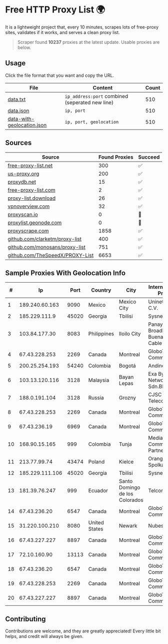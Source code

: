 
# Free HTTP Proxy List 🌍

It is a lightweight project that, every 10 minutes, scrapes lots of free-proxy sites, validates if it works, and serves a clean proxy list.


> Scraper found **10237** proxies at the latest update. Usable proxies are below.

## Usage

Click the file format that you want and copy the URL.


|File|Content|Count|
|----|-------|-----|
|[data.txt](https://raw.githubusercontent.com/themiralay/Proxy-List-World/master/data.txt)|`ip_address:port` combined (seperated new line)|510|
|[data.json](https://raw.githubusercontent.com/themiralay/Proxy-List-World/master/data.json)|`ip, port`|510|
|[data-with-geolocation.json](https://raw.githubusercontent.com/themiralay/Proxy-List-World/master/data-with-geolocation.json)|`ip, port, geolocation`|510|

## Sources

|Source|Found Proxies|Succeed|
|------|-------------|-------|
|[free-proxy-list.net](https://free-proxy-list.net)|300|✅|
|[us-proxy.org](https://www.us-proxy.org)|200|✅|
|[proxydb.net](http://proxydb.net)|15|✅|
|[free-proxy-list.com](https://free-proxy-list.com/?page=&port=&type%5B%5D=http&type%5B%5D=https&up_time=0&search=Search)|2|✅|
|[proxy-list.download](https://www.proxy-list.download/HTTP)|26|✅|
|[vpnoverview.com](https://vpnoverview.com/privacy/anonymous-browsing/free-proxy-servers)|32|✅|
|[proxyscan.io](https://www.proxyscan.io)|0|🚫|
|[proxylist.geonode.com](https://proxylist.geonode.com/api/proxy-list?limit=300&page=1&sort_by=lastChecked&sort_type=desc&protocols=http,https)|0|🚫|
|[proxyscrape.com](https://api.proxyscrape.com/v2/?request=displayproxies&protocol=http&timeout=10000&country=all&ssl=all&anonymity=all)|1858|✅|
|[github.com/clarketm/proxy-list](https://raw.githubusercontent.com/clarketm/proxy-list/master/proxy-list-raw.txt)|400|✅|
|[github.com/monosans/proxy-list](https://raw.githubusercontent.com/monosans/proxy-list/main/proxies/http.txt)|751|✅|
|[github.com/TheSpeedX/PROXY-List](https://raw.githubusercontent.com/TheSpeedX/PROXY-List/master/http.txt)|6653|✅|


## Sample Proxies With Geolocation Info

|#|Ip|Port|Country|City|Internet Service Provider|
|-|--|----|-------|----|-------------------------|
|1|189.240.60.163|9090|Mexico|Mexico City|Uninet S.A. de C.V.|
|2|185.229.111.9|45020|Georgia|Tbilisi|Sysnet LLC|
|3|103.84.177.30|8083|Philippines|Iloilo City|Panay Broadband / Buenavista Cable TV., Inc.|
|4|67.43.228.253|2269|Canada|Montreal|GloboTech Communications|
|5|200.25.254.193|54240|Colombia|Bogotá|Andinet ON Line|
|6|103.13.120.116|3128|Malaysia|Bayan Lepas|Exa Bytes Network Sdn.Bhd.|
|7|188.0.191.104|3128|Russia|Grozny|CJSC Vainah Telecom|
|8|67.43.228.253|2269|Canada|Montreal|GloboTech Communications|
|9|67.43.236.19|6969|Canada|Montreal|GloboTech Communications|
|10|168.90.15.165|999|Colombia|Tunja|Media Commerce Partners S.A|
|11|213.77.99.74|43474|Poland|Kielce|Orange Polska Spolka Akcyjna|
|12|185.229.111.106|45020|Georgia|Tbilisi|Sysnet LLC|
|13|181.39.76.247|999|Ecuador|Santo Domingo de los Colorados|Telconet S.A|
|14|67.43.236.20|6547|Canada|Montreal|GloboTech Communications|
|15|31.220.100.210|8080|United States|Newark|Nubes, LLC|
|16|67.43.227.227|8897|Canada|Montreal|GloboTech Communications|
|17|72.10.160.90|13113|Canada|Montreal|GloboTech Communications|
|18|67.43.236.20|6547|Canada|Montreal|GloboTech Communications|
|19|67.43.228.253|2269|Canada|Montreal|GloboTech Communications|
|20|67.43.227.227|8897|Canada|Montreal|GloboTech Communications|



## Contributing

Contributions are welcome, and they are greatly appreciated! Every
little bit helps, and credit will always be given.

